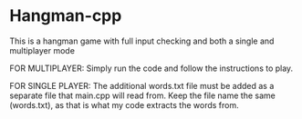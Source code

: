 # Hangman-cpp

This is a hangman game with full input checking and both a single and multiplayer mode

FOR MULTIPLAYER: Simply run the code and follow the instructions to play.

FOR SINGLE PLAYER: The additional words.txt file must be added as a separate file that main.cpp will read from. Keep the file name the same (words.txt), as that is what my code extracts the words from.

